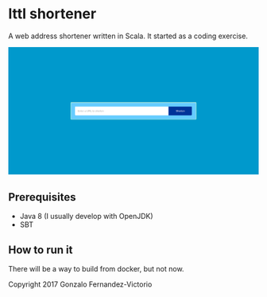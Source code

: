 # lttl shortener

A web address shortener written in Scala. It started as a coding exercise. 

![alt tag](./example_lttl.png)

## Prerequisites

+ Java 8 (I usually develop with OpenJDK)
+ SBT

## How to run it

There will be a way to build from docker, but not now.

Copyright 2017 Gonzalo Fernandez-Victorio

